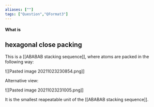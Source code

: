 ```yaml
---
aliases: [""]
tags: ["Question","QFormat3"]
---
```


#### What is
## hexagonal close packing
This is a [[ABABAB stacking sequence]], where atoms are packed in the following way:

![[Pasted image 20211023230854.png]]

Alternative view:

![[Pasted image 20211023231005.png]]

It is the smallest reapeatable unit of the [[ABABAB stacking sequence]].

